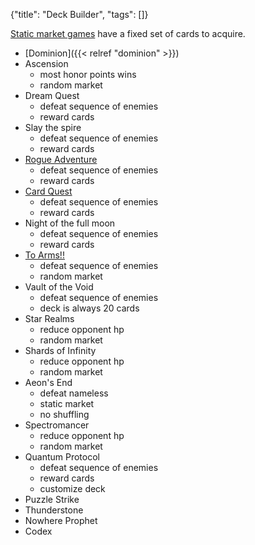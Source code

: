 {"title": "Deck Builder", "tags": []}

[Static market games](https://boardgamegeek.com/geeklist/239929/static-market-deck-building-games) have a fixed set of cards to acquire.

* [Dominion]({{< relref "dominion" >}})
* Ascension
  * most honor points wins
  * random market
* Dream Quest
  * defeat sequence of enemies
  * reward cards
* Slay the spire
  * defeat sequence of enemies
  * reward cards
* [Rogue Adventure](https://play.google.com/store/apps/details?id=it.sharklab.rogueadventure)
  * defeat sequence of enemies
  * reward cards
* [Card Quest](https://store.steampowered.com/app/493080/Card_Quest/)
  * defeat sequence of enemies
  * reward cards
* Night of the full moon
  * defeat sequence of enemies
  * reward cards
* [To Arms!!](https://play.google.com/store/apps/details?id=com.latahunden.toarms)
  * defeat sequence of enemies
  * random market
* Vault of the Void
  * defeat sequence of enemies
  * deck is always 20 cards
* Star Realms
  * reduce opponent hp
  * random market
* Shards of Infinity
  * reduce opponent hp
  * random market
* Aeon's End
  * defeat nameless
  * static market
  * no shuffling
* Spectromancer
  * reduce opponent hp
  * random market
* Quantum Protocol
  * defeat sequence of enemies
  * reward cards
  * customize deck
* Puzzle Strike
* Thunderstone
* Nowhere Prophet
* Codex
